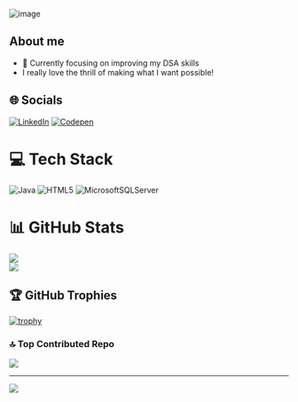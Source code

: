 ![image](https://github.com/akshgarg10/akshgarg10/assets/104502015/d493662e-9a8f-4b59-97d1-70b9b1f6f20f)

 ## About me
 - :watermelon: Currently focusing on improving my DSA skills
 -  I really love the thrill of making what I want possible!
 
## 🌐 Socials
[![LinkedIn](https://img.shields.io/badge/LinkedIn-%230077B5.svg?logo=linkedin&logoColor=white)](https://linkedin.com/in/linkedin.com/in/aksh-garg-392741237) [![Codepen](https://img.shields.io/badge/Codepen-000000?style=for-the-badge&logo=codepen&logoColor=white)](https://codepen.io/https://codepen.io/AkshGarg24) 


# 💻 Tech Stack
![Java](https://img.shields.io/badge/java-%23ED8B00.svg?style=for-the-badge&logo=java&logoColor=white) ![HTML5](https://img.shields.io/badge/html5-%23E34F26.svg?style=for-the-badge&logo=html5&logoColor=white) ![MicrosoftSQLServer](https://img.shields.io/badge/Microsoft%20SQL%20Sever-CC2927?style=for-the-badge&logo=microsoft%20sql%20server&logoColor=white)
# 📊 GitHub Stats
![](https://github-readme-stats.vercel.app/api?username=akshgarg10&theme=midnight-purple&hide_border=true&include_all_commits=true&count_private=true)<br/>
![](https://github-readme-streak-stats.herokuapp.com/?user=akshgarg10&theme=midnight-purple&hide_border=true)<br/>

## 🏆 GitHub Trophies
[![trophy](https://github-profile-trophy.vercel.app/?username=ryo-ma)](https://github.com/ryo-ma/github-profile-trophy)
<!--![](https://github-profile-trophy.vercel.app/?username=akshgarg10&theme=onedark&no-frame=true&no-bg=true&margin-w=4)-->

### 🔝 Top Contributed Repo
![](https://github-contributor-stats.vercel.app/api?username=akshgarg10&limit=5&theme=dark&combine_all_yearly_contributions=true)

---
<a href="https://visitcount.itsvg.in">
  <img src="https://visitcount.itsvg.in/api?id=akshgarg10&label=Profile%20Views&color=9&icon=5&pretty=true" />
</a>

<!-- Proudly created with GPRM ( https://gprm.itsvg.in ) -->
